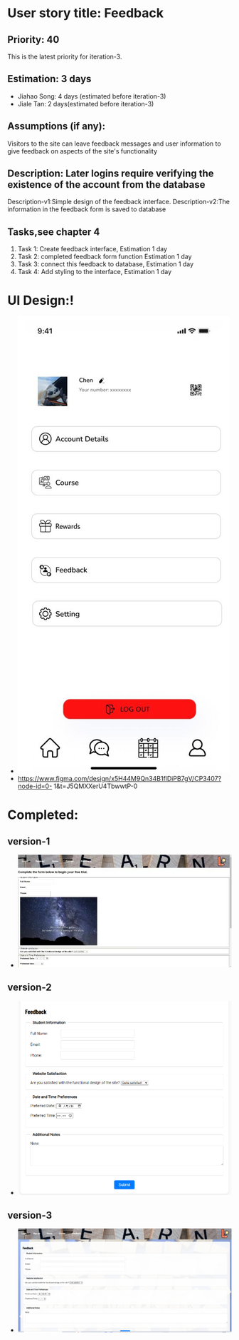 # User story title: Feedback
## Priority: 40
This is the latest priority for iteration-3.

## Estimation: 3 days
* Jiahao Song: 4 days (estimated before iteration-3)
* Jiale Tan: 2 days(estimated before iteration-3)

## Assumptions (if any):
Visitors to the site can leave feedback messages and user information to give feedback on aspects of the site's functionality


## Description: Later logins require verifying the existence of the account from the database
Description-v1:Simple design of the feedback interface.
Description-v2:The information in the feedback form is saved to database


## Tasks,see chapter 4
1. Task 1: Create feedback interface, Estimation 1 day
2. Task 2: completed feedback form function Estimation 1 day
3. Task 3: connect this feedback to database, Estimation 1 day
4. Task 4: Add styling to the interface, Estimation 1 day

# UI Design:!
* ![img_7.png](img_7.png)
* https://www.figma.com/design/x5H44M9Qn34B1flDiPB7gV/CP3407?node-id=0- 1&t=J5QMXXerU4TbwwtP-0

# Completed:
## version-1
* ![img_17.png](img_17.png)
## version-2
* ![img_8.png](img_8.png)
## version-3
* ![img_16.png](img_16.png)






